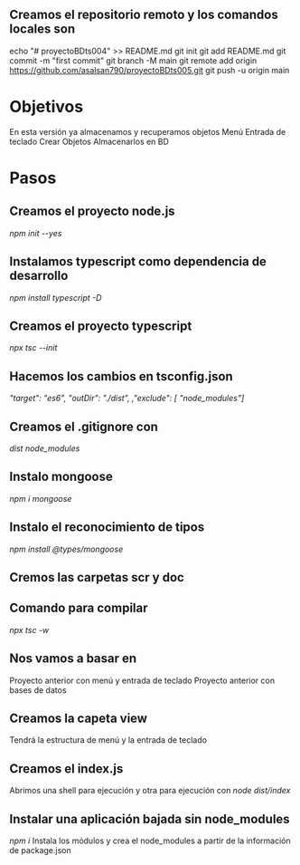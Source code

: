 
## Creamos el repositorio remoto y los comandos locales son

echo "# proyectoBDts004" >> README.md
git init
git add README.md
git commit -m "first commit"
git branch -M main
git remote add origin https://github.com/asalsan790/proyectoBDts005.git
git push -u origin main

# Objetivos
En esta versión ya almacenamos y recuperamos objetos
Menú
Entrada de teclado
Crear Objetos
Almacenarlos en BD

# Pasos
## Creamos el proyecto node.js
*npm init --yes*
## Instalamos typescript como dependencia de desarrollo
*npm install typescript -D*
## Creamos el proyecto typescript
*npx tsc --init*
## Hacemos los cambios en tsconfig.json
*"target": "es6",*
*"outDir": "./dist",*
*,"exclude": [ "node_modules"]* 

## Creamos el .gitignore con
*dist*
*node_modules*

## Instalo mongoose
*npm i mongoose*

## Instalo el reconocimiento de tipos
*npm install @types/mongoose*

## Cremos las carpetas scr y doc
## Comando para compilar
*npx tsc -w*

## Nos vamos a basar en
Proyecto anterior con menú y entrada de teclado
Proyecto anterior con bases de datos

## Creamos la capeta view
Tendrá la estructura de menú y la entrada de teclado

## Creamos el index.js 
Abrimos una shell para ejecución y otra para ejecución con
*node dist/index*

## Instalar una aplicación bajada sin node_modules
*npm i*
Instala los módulos y crea el node_modules a partir de la información de package.json

